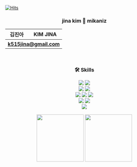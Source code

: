 [![Hits](https://hits.seeyoufarm.com/api/count/incr/badge.svg?url=https%3A%2F%2Fgithub.com%2Fmikaniz&count_bg=%233DC8AC&title_bg=%23555555&icon=&icon_color=%23E7E7E7&title=hits&edge_flat=false)](https://hits.seeyoufarm.com)
<div align=center>
  <h3>jina kim 🔁 mikaniz</h3>
  <table>
    <tr>
      <th>김진아</th>
      <th>KIM JINA</th>
    </tr>
    <tr>
      <th colspan=2><a href="mailto: k515jina@gmail.com">k515jina@gmail.com</a></th>
    </tr>
  </table>
</div>


<div align=center>
  <br>
  <h3>🛠 Skills</h3>
  <img src="https://img.shields.io/badge/java-007396?style=for-the-badge&logo=java&logoColor=white"> 
  <img src="https://img.shields.io/badge/spring-6DB33F?style=for-the-badge&logo=spring&logoColor=white"> 
  <br>
  <img src="https://img.shields.io/badge/javascript-F7DF1E?style=for-the-badge&logo=javascript&logoColor=black"> 
  <img src="https://img.shields.io/badge/typescript-%23007ACC.svg?style=for-the-badge&logo=typescript&logoColor=white">
  <br>
  <img src="https://img.shields.io/badge/node.js-339933?style=for-the-badge&logo=Node.js&logoColor=white">
  <img src="https://img.shields.io/badge/express-000000?style=for-the-badge&logo=express&logoColor=white">
  <img src="https://img.shields.io/badge/react-61DAFB?style=for-the-badge&logo=react&logoColor=black"> 
  <br>
  <img src="https://img.shields.io/badge/oracle-F80000?style=for-the-badge&logo=oracle&logoColor=white"> 
  <img src="https://img.shields.io/badge/mysql-4479A1?style=for-the-badge&logo=mysql&logoColor=white">
  <br>
  <img src="https://img.shields.io/badge/github%20actions-%232671E5.svg?style=for-the-badge&logo=githubactions&logoColor=white">
  <br>
  <br>
  <img src="https://github-readme-stats.vercel.app/api?username=mikaniz&count_private=true&theme=nord" height=150px>
  <img src="https://github-readme-stats.vercel.app/api/top-langs/?username=mikaniz&layout=compact&theme=nord" height=150px>
  
